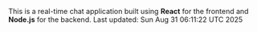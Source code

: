 This is a real-time chat application built using **React** for the frontend and **Node.js** for the backend.
Last updated: Sun Aug 31 06:11:22 UTC 2025
